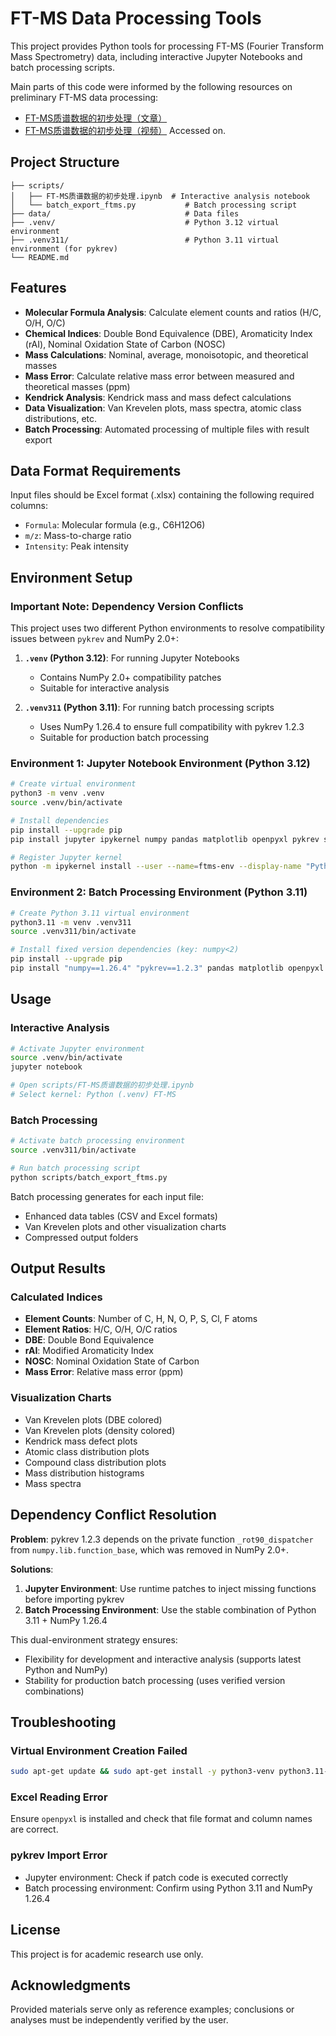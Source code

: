 # FT-MS Data Processing Tools

This project provides Python tools for processing FT-MS (Fourier Transform Mass Spectrometry) data, including interactive Jupyter Notebooks and batch processing scripts.

Main parts of this code were informed by the following resources on preliminary FT-MS data processing:

- [FT-MS质谱数据的初步处理（文章）](https://mp.weixin.qq.com/s/UtmS3W1_LCmBhhLTyFFxPg)
- [FT-MS质谱数据的初步处理（视频）](https://www.bilibili.com/video/BV1SMomYwEs8)
Accessed on.

## Project Structure

```
├── scripts/
│   ├── FT-MS质谱数据的初步处理.ipynb  # Interactive analysis notebook
│   └── batch_export_ftms.py           # Batch processing script
├── data/                              # Data files
├── .venv/                             # Python 3.12 virtual environment
├── .venv311/                          # Python 3.11 virtual environment (for pykrev)
└── README.md
```

## Features

- **Molecular Formula Analysis**: Calculate element counts and ratios (H/C, O/H, O/C)
- **Chemical Indices**: Double Bond Equivalence (DBE), Aromaticity Index (rAI), Nominal Oxidation State of Carbon (NOSC)
- **Mass Calculations**: Nominal, average, monoisotopic, and theoretical masses
- **Mass Error**: Calculate relative mass error between measured and theoretical masses (ppm)
- **Kendrick Analysis**: Kendrick mass and mass defect calculations
- **Data Visualization**: Van Krevelen plots, mass spectra, atomic class distributions, etc.
- **Batch Processing**: Automated processing of multiple files with result export

## Data Format Requirements

Input files should be Excel format (.xlsx) containing the following required columns:
- `Formula`: Molecular formula (e.g., C6H12O6)
- `m/z`: Mass-to-charge ratio
- `Intensity`: Peak intensity

## Environment Setup

### Important Note: Dependency Version Conflicts

This project uses two different Python environments to resolve compatibility issues between `pykrev` and NumPy 2.0+:

1. **`.venv` (Python 3.12)**: For running Jupyter Notebooks
   - Contains NumPy 2.0+ compatibility patches
   - Suitable for interactive analysis

2. **`.venv311` (Python 3.11)**: For running batch processing scripts
   - Uses NumPy 1.26.4 to ensure full compatibility with pykrev 1.2.3
   - Suitable for production batch processing

### Environment 1: Jupyter Notebook Environment (Python 3.12)

```bash
# Create virtual environment
python3 -m venv .venv
source .venv/bin/activate

# Install dependencies
pip install --upgrade pip
pip install jupyter ipykernel numpy pandas matplotlib openpyxl pykrev scipy networkx>=2

# Register Jupyter kernel
python -m ipykernel install --user --name=ftms-env --display-name "Python (.venv) FT-MS"
```

### Environment 2: Batch Processing Environment (Python 3.11)

```bash
# Create Python 3.11 virtual environment
python3.11 -m venv .venv311
source .venv311/bin/activate

# Install fixed version dependencies (key: numpy<2)
pip install --upgrade pip
pip install "numpy==1.26.4" "pykrev==1.2.3" pandas matplotlib openpyxl scipy networkx
```

## Usage

### Interactive Analysis

```bash
# Activate Jupyter environment
source .venv/bin/activate
jupyter notebook

# Open scripts/FT-MS质谱数据的初步处理.ipynb
# Select kernel: Python (.venv) FT-MS
```

### Batch Processing

```bash
# Activate batch processing environment
source .venv311/bin/activate

# Run batch processing script
python scripts/batch_export_ftms.py
```

Batch processing generates for each input file:
- Enhanced data tables (CSV and Excel formats)
- Van Krevelen plots and other visualization charts
- Compressed output folders

## Output Results

### Calculated Indices
- **Element Counts**: Number of C, H, N, O, P, S, Cl, F atoms
- **Element Ratios**: H/C, O/H, O/C ratios
- **DBE**: Double Bond Equivalence
- **rAI**: Modified Aromaticity Index
- **NOSC**: Nominal Oxidation State of Carbon
- **Mass Error**: Relative mass error (ppm)

### Visualization Charts
- Van Krevelen plots (DBE colored)
- Van Krevelen plots (density colored)
- Kendrick mass defect plots
- Atomic class distribution plots
- Compound class distribution plots
- Mass distribution histograms
- Mass spectra

## Dependency Conflict Resolution

**Problem**: pykrev 1.2.3 depends on the private function `_rot90_dispatcher` from `numpy.lib.function_base`, which was removed in NumPy 2.0+.

**Solutions**:
1. **Jupyter Environment**: Use runtime patches to inject missing functions before importing pykrev
2. **Batch Processing Environment**: Use the stable combination of Python 3.11 + NumPy 1.26.4

This dual-environment strategy ensures:
- Flexibility for development and interactive analysis (supports latest Python and NumPy)
- Stability for production batch processing (uses verified version combinations)

## Troubleshooting

### Virtual Environment Creation Failed
```bash
sudo apt-get update && sudo apt-get install -y python3-venv python3.11-venv
```

### Excel Reading Error
Ensure `openpyxl` is installed and check that file format and column names are correct.

### pykrev Import Error
- Jupyter environment: Check if patch code is executed correctly
- Batch processing environment: Confirm using Python 3.11 and NumPy 1.26.4

## License

This project is for academic research use only.

## Acknowledgments

Provided materials serve only as reference examples; conclusions or analyses must be independently verified by the user.
